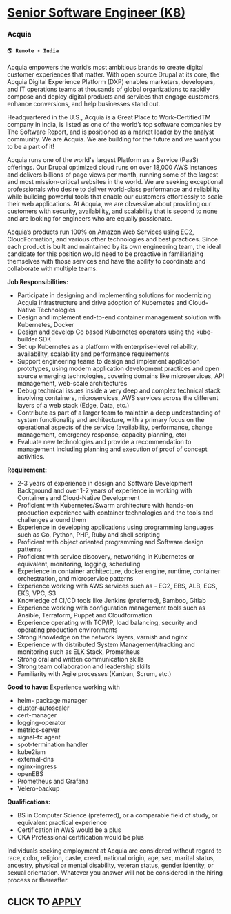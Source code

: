 # [Senior Software Engineer (K8)](https://www.remotewlb.com/apply/senior-software-engineer-k8)  
### Acquia  
#### `🌎 Remote - India`  

Acquia empowers the world’s most ambitious brands to create digital customer experiences that matter. With open source Drupal at its core, the Acquia Digital Experience Platform (DXP) enables marketers, developers, and IT operations teams at thousands of global organizations to rapidly compose and deploy digital products and services that engage customers, enhance conversions, and help businesses stand out.

Headquartered in the U.S., Acquia is a Great Place to Work-CertifiedTM company in India, is listed as one of the world’s top software companies by The Software Report, and is positioned as a market leader by the analyst community. We are Acquia. We are building for the future and we want you to be a part of it!

Acquia runs one of the world's largest Platform as a Service (PaaS) offerings. Our Drupal optimized cloud runs on over 18,000 AWS instances and delivers billions of page views per month, running some of the largest and most mission-critical websites in the world. We are seeking exceptional professionals who desire to deliver world-class performance and reliability while building powerful tools that enable our customers effortlessly to scale their web applications. At Acquia, we are obsessive about providing our customers with security, availability, and scalability that is second to none and are looking for engineers who are equally passionate.

Acquia’s products run 100% on Amazon Web Services using EC2, CloudFormation, and various other technologies and best practices. Since each product is built and maintained by its own engineering team, the ideal candidate for this position would need to be proactive in familiarizing themselves with those services and have the ability to coordinate and collaborate with multiple teams.

**Job Responsibilities:**

  * Participate in designing and implementing solutions for modernizing Acquia infrastructure and drive adoption of Kubernetes and Cloud-Native Technologies 
  * Design and implement end-to-end container management solution with Kubernetes, Docker
  * Design and develop Go based Kubernetes operators using the kube-builder SDK
  * Set up Kubernetes as a platform with enterprise-level reliability, availability, scalability and performance requirements 
  * Support engineering teams to design and implement application prototypes, using modern application development practices and open source emerging technologies, covering domains like microservices, API management, web-scale architectures 
  * Debug technical issues inside a very deep and complex technical stack involving containers, microservices, AWS services across the different layers of a web stack (Edge, Data, etc.)
  * Contribute as part of a larger team to maintain a deep understanding of system functionality and architecture, with a primary focus on the operational aspects of the service (availability, performance, change management, emergency response, capacity planning, etc) 
  * Evaluate new technologies and provide a recommendation to management including planning and execution of proof of concept activities. 

**Requirement:**

  * 2-3 years of experience in design and Software Development Background and over 1-2 years of experience in working with Containers and Cloud-Native Development 
  * Proficient with Kubernetes/Swarm architecture with hands-on production experience with container technologies and the tools and challenges around them 
  * Experience in developing applications using programming languages such as Go, Python, PHP, Ruby and shell scripting
  * Proficient with object oriented programming and Software design patterns
  * Proficient with service discovery, networking in Kubernetes or equivalent, monitoring, logging, scheduling
  * Experience in container architecture, docker engine, runtime, container orchestration, and microservice patterns 
  * Experience working with AWS services such as - EC2, EBS, ALB, ECS, EKS, VPC, S3 
  * Knowledge of CI/CD tools like Jenkins (preferred), Bamboo, Gitlab 
  * Experience working with configuration management tools such as Ansible, Terraform, Puppet and Cloudformation 
  * Experience operating with TCP/IP, load balancing, security and operating production environments
  * Strong Knowledge on the network layers, varnish and nginx
  * Experience with distributed System Management/tracking and monitoring such as ELK Stack, Prometheus
  * Strong oral and written communication skills 
  * Strong team collaboration and leadership skills 
  * Familiarity with Agile processes (Kanban, Scrum, etc.) 

**Good to have:** Experience working with

  * helm- package manager 
  * cluster-autoscaler 
  * cert-manager 
  * logging-operator 
  * metrics-server 
  * signal-fx agent 
  * spot-termination handler 
  * kube2iam 
  * external-dns 
  * nginx-ingress 
  * openEBS 
  * Prometheus and Grafana 
  * Velero-backup 

**Qualifications:**

  * BS in Computer Science (preferred), or a comparable field of study, or equivalent practical experience 
  * Certification in AWS would be a plus 
  * CKA Professional certification would be plus 

Individuals seeking employment at Acquia are considered without regard to race, color, religion, caste, creed, national origin, age, sex, marital status, ancestry, physical or mental disability, veteran status, gender identity, or sexual orientation. Whatever you answer will not be considered in the hiring process or thereafter.

  
## CLICK TO [APPLY](https://www.remotewlb.com/apply/senior-software-engineer-k8)


